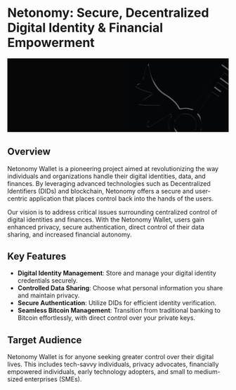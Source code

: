 # Netonomy: Secure, Decentralized Digital Identity & Financial Empowerment

![LOGO](https://github.com/Netonomy/.github/blob/main/profile/header.jpeg?raw=true)

## Overview

Netonomy Wallet is a pioneering project aimed at revolutionizing the way individuals and organizations handle their digital identities, data, and finances. By leveraging advanced technologies such as Decentralized Identifiers (DIDs) and blockchain, Netonomy offers a secure and user-centric application that places control back into the hands of the users.

Our vision is to address critical issues surrounding centralized control of digital identities and finances. With the Netonomy Wallet, users gain enhanced privacy, secure authentication, direct control of their data sharing, and increased financial autonomy.

## Key Features

- **Digital Identity Management**: Store and manage your digital identity credentials securely.
- **Controlled Data Sharing**: Choose what personal information you share and maintain privacy.
- **Secure Authentication**: Utilize DIDs for efficient identity verification.
- **Seamless Bitcoin Management**: Transition from traditional banking to Bitcoin effortlessly, with direct control over your private keys.

## Target Audience

Netonomy Wallet is for anyone seeking greater control over their digital lives. This includes tech-savvy individuals, privacy advocates, financially empowered individuals, early technology adopters, and small to medium-sized enterprises (SMEs).
